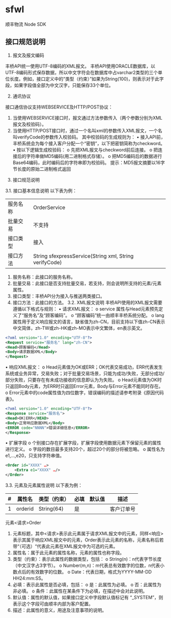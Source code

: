 # sfwl
顺丰物流 Node SDK

## 接口规范说明

1. 报文及报文编码

丰桥API统一使用UTF-8编码的XML报文。
丰桥API使用ORACLE数据库，以UTF-8编码形式保存数据，所以中文字符会在数据库中占varchar2类型的三个单位长度。例如，接口定义中的“类型（约束）”如果为String(100)，则表示对于此字段，如果字段值全部为中文汉字，只能保存33个单位。

2. 通讯协议

接口通信协议支持WEBSERVICE及HTTP/POST协议：
1) 当使用WEBSERVICE接口时，报文通过方法参数传入（两个参数分别为XML报文及校验码）。
2) 当使用HTTP/POST接口时，通过一个名叫xml的参数传入XML报文，一个名叫verifyCode的参数传入校验码。
其中校验码的生成规则为：
• 接入API前，丰桥系统会为每个接入客户分配一个“密钥”，以下把密钥简称为checkword。
• 按以下逻辑生成校验码：
o 先把XML报文与checkword前后连接。
o 把连接后的字符串做MD5编码(用二进制格式存储）。
o 把MD5编码后的数据进行Base64编码，此时编码后的字符串即为校验码。
提示：MD5报文摘要以16字节长度的原始二进制格式返回

3. 接口规范说明

3.1. 接口基本信息说明
以下表为例：

|  |  |
| --- | --- |
| 服务名称 | OrderService |
| 批量交易 | 不支持  |
| 接口类型 | 接入 |
| 接口方法 | String sfexpressService(String xml, String verifyCode) |

1) 服务名称：此接口的服务名称。
2) 批量交易：此接口是否支持批量交易，若支持，则会说明所支持的元素/元素属性。
3) 接口类型：丰桥API分为接入与推送两类接口。
4) 接口方法：此接口的方法。
3.2. XML报文说明
丰桥API使用的XML报文需要遵循以下格式与规则：
• 请求XML报文：
o service 属性与Head元素预先定义了“服务名”及“顾客编码”。
o “顾客编码”统一由顺丰丰桥系统分配。
o lang属性用于定义响应报文的语言，缺省值为zh-CN，目前支持以下值zh-CN表示中文简体，zh-TW或zh-HK或zh-MO表示中文繁体，en表示英文。

```XML
<?xml version="1.0" encoding="UTF-8"?>
<Request service="服务名" lang="zh-CN">
<Head>顾客编码</Head>
<Body>请求数据XML</Body>
</Request>
```

• 响应XML报文：
o Head元素值为OK或ERR；OK代表交易成功，ERR代表发生系统或业务异常，交易失败；对于批量交易场景，只能为成功/失败，无部分成功/部分失败，只要存在有未成功接收的信息即认为为失败。
o Head元素值为OK时只返回Body元素，为ERR时只返回Error元素，Body与Error元素不能同时存在。
o Error元素中的code属性值为四位数字，错误编码的描述请参考附录《原因代码表》。

```XML
<?xml version="1.0" encoding="UTF-8"?>
<Response service="服务名">
<Head>OK|ERR</HEAD>
<Body>正常响应数据XML</Body>
<ERROR code="NNNN">错误详细信息</ERROR>
</Response>
```

• 扩展字段
o 个别接口存在扩展字段，扩展字段使用数据元素下保留元素<Extra>的属性进行定义。
o 字段的数目最多支持20个，超过20个的部分将被忽略。
o 属性名为e1,…,e20，只支持字符串值。

```XML
<Order id="XXXX" …>
    <Extra e1="XXXX" …/>
</Order>
```

3.3. 元素及元素属性说明
以下表为例：

| # | 属性名 | 类型（约束） | 必填 | 默认值 | 描述 |
| --- | --- | --- | --- | --- | --- |
| 1 | orderid | String(64) | 是 |  | 客户订单号 |

元素<请求>Order

1) 元素标题，其中<请求>表示此元素属于请求XML报文中的元素，同样<响应>表示其属于响应XML报文中的元素，Order表示此元素的名称，元素名称后若带“（可选）“代表此元素在XML报文中为可选的元素。
2) 属性名：属于此元素的属性名称，元素的属性也称字段。
3) 类型（约束）：表示此属性的数据类型，包括：
o String(n)：n代表字节长度（中文汉字占3字节）。
o Number(m,n)：m代表总有效数字的位数，n代表小数点后的有效数字的位数。
o Date：代表日期，格式为YYYY-MM-DD HH24:mm:SS。
4) 必填：表示此属性是否必填，包括：
o 是：此属性为必填。
o 否：此属性为非必填。
o 条件：此属性在某条件下为必填，在描述中会对此说明。
5) 默认值：属性的默认值，如果接口定义中字段默认值标记有 “_SYSTEM”，则表示这个字段可由顺丰内部为客户配置。
6) 描述：此属性的意义，用途及注意事项的说明。
